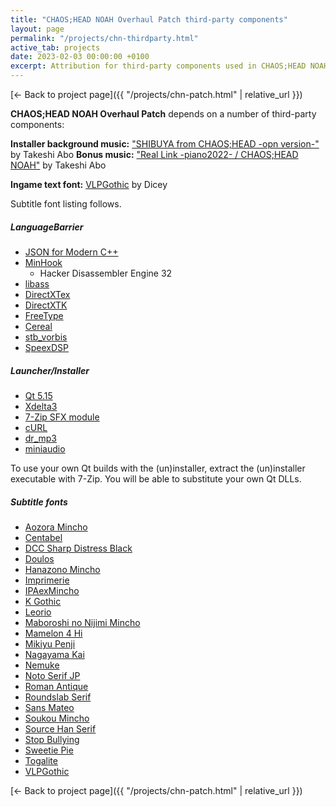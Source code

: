 ```yaml
---
title: "CHAOS;HEAD NOAH Overhaul Patch third-party components"
layout: page
permalink: "/projects/chn-thirdparty.html"
active_tab: projects
date: 2023-02-03 00:00:00 +0100
excerpt: Attribution for third-party components used in CHAOS;HEAD NOAH Overhaul Patch
---
```


[← Back to project page]({{ "/projects/chn-patch.html" | relative_url }})

**CHAOS;HEAD NOAH Overhaul Patch** depends on a number of third-party components:

**Installer background music:** ["SHIBUYA from CHAOS;HEAD -opn version-"](https://soundcloud.com/valsound/shibuya-from-chaoshead-opn-version) by Takeshi Abo
**Bonus music:** ["Real Link -piano2022- / CHAOS;HEAD NOAH"](https://www.youtube.com/watch?v=FPT81_j81YQ) by Takeshi Abo

**Ingame text font:** [VLPGothic](http://vlgothic.dicey.org/) by Dicey

Subtitle font listing follows.

##### LanguageBarrier

- [JSON for Modern C++](https://github.com/nlohmann/json)
- [MinHook](https://github.com/TsudaKageyu/minhook)
  - Hacker Disassembler Engine 32
- [libass](https://github.com/libass/libass)
- [DirectXTex](https://github.com/microsoft/DirectXTex)
- [DirectXTK](https://github.com/microsoft/DirectXTK)
- [FreeType](https://www.freetype.org/)
- [Cereal](https://github.com/USCiLab/cereal)
- [stb_vorbis](https://github.com/nothings/stb)
- [SpeexDSP](https://www.speex.org)

##### Launcher/Installer

- [Qt 5.15](https://qt.io)
- [Xdelta3](http://xdelta.org)
- [7-Zip SFX module](https://7-zip.org/)
- [cURL](https://curl.haxx.se/)
- [dr_mp3](https://github.com/mackron/dr_libs)
- [miniaudio](https://github.com/dr-soft/miniaudio)

To use your own Qt builds with the (un)installer, extract the (un)installer executable with 7-Zip. You will be able to substitute your own Qt DLLs.

##### Subtitle fonts

- [Aozora Mincho](https://en.m.fontke.com/font/10461636/download/)
- [Centabel](https://www.dafont.com/centabel.font)
- [DCC Sharp Distress Black](https://www.dafont.com/dcc-sharp-distress-black.font)
- [Doulos](https://www.dafont.com/doulos-sil.font)
- [Hanazono Mincho](https://osdn.net/projects/hanazono-font/)
- [Imprimerie](https://www.dafont.com/imprimerie.font)
- [IPAexMincho](https://www.freejapanesefont.com/ipaex-mincho/)
- [K Gothic](https://booth.pm/ja/items/1025180)
- [Leorio](https://www.dafont.com/leorio.font)
- [Maboroshi no Nijimi Mincho](http://www.fontna.com/blog/1912/)
- [Mamelon 4 Hi](https://moji-waku.com/mamelon/index.html)
- [Mikiyu Penji](https://www.freejapanesefont.com/mikiyu-font-new-penji-download/)
- [Nagayama Kai](https://www.freejapanesefont.com/nagayama-kai-calligraphy-font-download/)
- [Nemuke](http://poiut.web.fc2.com/computer/fonts/nemuke.html)
- [Noto Serif JP](https://fonts.google.com/noto/specimen/Noto+Serif+JP)
- [Roman Antique](https://www.dafont.com/roman-antique.font)
- [Roundslab Serif](https://www.dafont.com/roundslab-serif.font)
- [Sans Mateo](https://www.dafont.com/sans-mateo.font)
- [Soukou Mincho](https://www.freejapanesefont.com/soukou-mincho-font-download/)
- [Source Han Serif](https://source.typekit.com/source-han-serif/)
- [Stop Bullying](https://www.dafont.com/stop-bullying.font)
- [Sweetie Pie](https://www.dafont.com/sweetie-pie.font)
- [Togalite](https://moji-waku.com/togalite/)
- [VLPGothic](http://vlgothic.dicey.org/)

[← Back to project page]({{ "/projects/chn-patch.html" | relative_url }})
